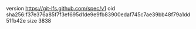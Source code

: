 version https://git-lfs.github.com/spec/v1
oid sha256:f37e376a85f7f3ef695d1de9e9fb83900edaf745c7ae39bb48f79a1dd51fb42e
size 3838
